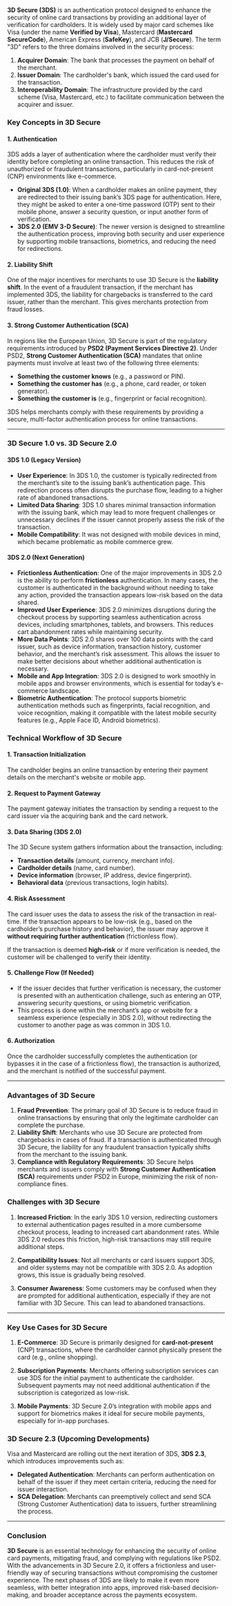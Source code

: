 
**3D Secure (3DS)** is an authentication protocol designed to enhance the security of online card transactions by providing an additional layer of verification for cardholders. It is widely used by major card schemes like Visa (under the name **Verified by Visa**), Mastercard (**Mastercard SecureCode**), American Express (**SafeKey**), and JCB (**J/Secure**). The term "3D" refers to the three domains involved in the security process:

1. **Acquirer Domain**: The bank that processes the payment on behalf of the merchant.
2. **Issuer Domain**: The cardholder's bank, which issued the card used for the transaction.
3. **Interoperability Domain**: The infrastructure provided by the card scheme (Visa, Mastercard, etc.) to facilitate communication between the acquirer and issuer.

### Key Concepts in 3D Secure

#### 1. **Authentication**
   3DS adds a layer of authentication where the cardholder must verify their identity before completing an online transaction. This reduces the risk of unauthorized or fraudulent transactions, particularly in card-not-present (CNP) environments like e-commerce.

   - **Original 3DS (1.0)**: When a cardholder makes an online payment, they are redirected to their issuing bank’s 3DS page for authentication. Here, they might be asked to enter a one-time password (OTP) sent to their mobile phone, answer a security question, or input another form of verification.
   - **3DS 2.0 (EMV 3-D Secure)**: The newer version is designed to streamline the authentication process, improving both security and user experience by supporting mobile transactions, biometrics, and reducing the need for redirections.

#### 2. **Liability Shift**
   One of the major incentives for merchants to use 3D Secure is the **liability shift**. In the event of a fraudulent transaction, if the merchant has implemented 3DS, the liability for chargebacks is transferred to the card issuer, rather than the merchant. This gives merchants protection from fraud losses.

#### 3. **Strong Customer Authentication (SCA)**
   In regions like the European Union, 3D Secure is part of the regulatory requirements introduced by **PSD2 (Payment Services Directive 2)**. Under PSD2, **Strong Customer Authentication (SCA)** mandates that online payments must involve at least two of the following three elements:
   - **Something the customer knows** (e.g., a password or PIN).
   - **Something the customer has** (e.g., a phone, card reader, or token generator).
   - **Something the customer is** (e.g., fingerprint or facial recognition).

3DS helps merchants comply with these requirements by providing a secure, multi-factor authentication process for online transactions.

---

### 3D Secure 1.0 vs. 3D Secure 2.0

#### **3DS 1.0 (Legacy Version)**
   - **User Experience**: In 3DS 1.0, the customer is typically redirected from the merchant’s site to the issuing bank’s authentication page. This redirection process often disrupts the purchase flow, leading to a higher rate of abandoned transactions.
   - **Limited Data Sharing**: 3DS 1.0 shares minimal transaction information with the issuing bank, which may lead to more frequent challenges or unnecessary declines if the issuer cannot properly assess the risk of the transaction.
   - **Mobile Compatibility**: It was not designed with mobile devices in mind, which became problematic as mobile commerce grew.

#### **3DS 2.0 (Next Generation)**
   - **Frictionless Authentication**: One of the major improvements in 3DS 2.0 is the ability to perform **frictionless** authentication. In many cases, the customer is authenticated in the background without needing to take any action, provided the transaction appears low-risk based on the data shared.
   - **Improved User Experience**: 3DS 2.0 minimizes disruptions during the checkout process by supporting seamless authentication across devices, including smartphones, tablets, and browsers. This reduces cart abandonment rates while maintaining security.
   - **More Data Points**: 3DS 2.0 shares over 100 data points with the card issuer, such as device information, transaction history, customer behavior, and the merchant’s risk assessment. This allows the issuer to make better decisions about whether additional authentication is necessary.
   - **Mobile and App Integration**: 3DS 2.0 is designed to work smoothly in mobile apps and browser environments, which is essential for today’s e-commerce landscape.
   - **Biometric Authentication**: The protocol supports biometric authentication methods such as fingerprints, facial recognition, and voice recognition, making it compatible with the latest mobile security features (e.g., Apple Face ID, Android biometrics).

### Technical Workflow of 3D Secure

#### 1. **Transaction Initialization**
   The cardholder begins an online transaction by entering their payment details on the merchant's website or mobile app.

#### 2. **Request to Payment Gateway**
   The payment gateway initiates the transaction by sending a request to the card issuer via the acquiring bank and the card network.

#### 3. **Data Sharing (3DS 2.0)**
   The 3D Secure system gathers information about the transaction, including:
   - **Transaction details** (amount, currency, merchant info).
   - **Cardholder details** (name, card number).
   - **Device information** (browser, IP address, device fingerprint).
   - **Behavioral data** (previous transactions, login habits).

#### 4. **Risk Assessment**
   The card issuer uses the data to assess the risk of the transaction in real-time. If the transaction appears to be low-risk (e.g., based on the cardholder’s purchase history and behavior), the issuer may approve it **without requiring further authentication** (frictionless flow).

   If the transaction is deemed **high-risk** or if more verification is needed, the customer will be challenged to verify their identity.

#### 5. **Challenge Flow (If Needed)**
   - If the issuer decides that further verification is necessary, the customer is presented with an authentication challenge, such as entering an OTP, answering security questions, or using biometric verification.
   - This process is done within the merchant’s app or website for a seamless experience (especially in 3DS 2.0), without redirecting the customer to another page as was common in 3DS 1.0.

#### 6. **Authorization**
   Once the cardholder successfully completes the authentication (or bypasses it in the case of a frictionless flow), the transaction is authorized, and the merchant is notified of the successful payment.

---

### Advantages of 3D Secure

1. **Fraud Prevention**: The primary goal of 3D Secure is to reduce fraud in online transactions by ensuring that only the legitimate cardholder can complete the purchase.
2. **Liability Shift**: Merchants who use 3D Secure are protected from chargebacks in cases of fraud. If a transaction is authenticated through 3D Secure, the liability for any fraudulent transaction typically shifts from the merchant to the issuing bank.
3. **Compliance with Regulatory Requirements**: 3D Secure helps merchants and issuers comply with **Strong Customer Authentication (SCA)** requirements under PSD2 in Europe, minimizing the risk of non-compliance fines.

### Challenges with 3D Secure

1. **Increased Friction**: In the early 3DS 1.0 version, redirecting customers to external authentication pages resulted in a more cumbersome checkout process, leading to increased cart abandonment rates. While 3DS 2.0 reduces this friction, high-risk transactions may still require additional steps.
   
2. **Compatibility Issues**: Not all merchants or card issuers support 3DS, and older systems may not be compatible with 3DS 2.0. As adoption grows, this issue is gradually being resolved.

3. **Consumer Awareness**: Some customers may be confused when they are prompted for additional authentication, especially if they are not familiar with 3D Secure. This can lead to abandoned transactions.

---

### Key Use Cases for 3D Secure

1. **E-Commerce**: 3D Secure is primarily designed for **card-not-present** (CNP) transactions, where the cardholder cannot physically present the card (e.g., online shopping).
   
2. **Subscription Payments**: Merchants offering subscription services can use 3DS for the initial payment to authenticate the cardholder. Subsequent payments may not need additional authentication if the subscription is categorized as low-risk.

3. **Mobile Payments**: 3D Secure 2.0’s integration with mobile apps and support for biometrics makes it ideal for secure mobile payments, especially for in-app purchases.

### 3D Secure 2.3 (Upcoming Developments)

Visa and Mastercard are rolling out the next iteration of 3DS, **3DS 2.3**, which introduces improvements such as:
   - **Delegated Authentication**: Merchants can perform authentication on behalf of the issuer if they meet certain criteria, reducing the need for issuer interaction.
   - **SCA Delegation**: Merchants can preemptively collect and send SCA (Strong Customer Authentication) data to issuers, further streamlining the process.

---

### Conclusion

**3D Secure** is an essential technology for enhancing the security of online card payments, mitigating fraud, and complying with regulations like PSD2. With the advancements in 3D Secure 2.0, it offers a frictionless and user-friendly way of securing transactions without compromising the customer experience. The next phases of 3DS are likely to make it even more seamless, with better integration into apps, improved risk-based decision-making, and broader acceptance across the payments ecosystem.
